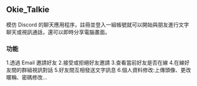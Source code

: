 ## Okie_Talkie

模仿 Discord 的聊天應用程序，註冊並登入一組帳號就可以開始與朋友進行文字聊天或視訊通話，還可以即時分享電腦畫面。

### 功能

1.透過 Email 邀請好友 2.接受或拒絕好友邀請 3.查看當前好友是否在線 4.在線好友間的群組視訊對話 5.好友間互相發送文字訊息 6.個人資料修改:上傳頭像、更改暱稱、密碼修改...

